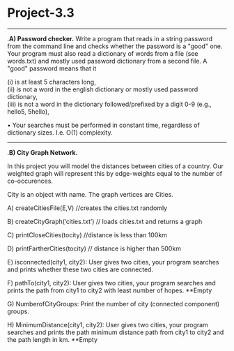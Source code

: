 # Project-3.3
___________________________________________________________________________________________________________________________________________
.**************A) Password checker.**************
Write a program that reads in a string password from the command line and checks whether the password is a "good" one.
Your program must also read a dictionary of words from a file (see words.txt) and mostly used password dictionary from a second file.
A "good" password means that it  

  (i) is at least 5 characters long,  
  (ii) is not a word in the english dictionary or mostly used password dictionary,  
  (iii) is not a word in the dictionary followed/prefixed by a digit 0-9 (e.g., hello5, 5hello),  

•	Your searches must be performed in constant time, regardless of dictionary sizes. I.e. O(1)  complexity. 

___________________________________________________________________________________________________________________________________________
.**************B) City Graph Network.**************

In this project you will model the distances between cities of a country. 
Our weighted graph will represent this by edge-weights equal to the number of co-occurences. 

 City is an object with name.  The graph vertices are Cities.
 
A)	createCitiesFile(E,V) //creates the cities.txt randomly

B)	createCityGraph(‘cities.txt’) // loads cities.txt and returns a graph

C)	printCloseCities(tocity) //distance is less than 100km

D)	printFartherCities(tocity) // distance is higher than 500km 

E)	isconnected(city1, city2): User gives two cities, your program searches and prints whether these two cities are connected.

F)	pathTo(city1, city2): User gives two cities, your program searches and prints the path from city1 to city2 with least number of hopes. **Empty

G)	NumberofCityGroups: Print the number of city (connected component) groups.

H)	MinimumDistance(city1, city2): User gives two cities, your program searches and prints the path minimum distance path from city1 to city2 and the path length in km. **Empty



